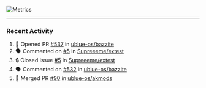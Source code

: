 ![Metrics](https://metrics.lecoq.io/KyleGospo?template=classic&base=header%2C%20activity%2C%20community%2C%20repositories%2C%20metadata&base.indepth=false&base.hireable=false&base.skip=false&config.timezone=America%2FLos_Angeles)

---
### Recent Activity
<!--START_SECTION:activity-->
1. 💪 Opened PR [#537](https://github.com/ublue-os/bazzite/pull/537) in [ublue-os/bazzite](https://github.com/ublue-os/bazzite)
2. 🗣 Commented on [#5](https://github.com/Supreeeme/extest/issues/5#issuecomment-1807415559) in [Supreeeme/extest](https://github.com/Supreeeme/extest)
3. 🔒 Closed issue [#5](https://github.com/Supreeeme/extest/issues/5) in [Supreeeme/extest](https://github.com/Supreeeme/extest)
4. 🗣 Commented on [#532](https://github.com/ublue-os/bazzite/issues/532#issuecomment-1807337848) in [ublue-os/bazzite](https://github.com/ublue-os/bazzite)
5. 🎉 Merged PR [#90](https://github.com/ublue-os/akmods/pull/90) in [ublue-os/akmods](https://github.com/ublue-os/akmods)
<!--END_SECTION:activity-->
